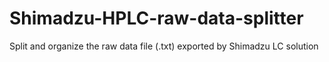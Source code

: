 # Shimadzu-HPLC-raw-data-splitter
Split and organize the raw data file (.txt) exported by Shimadzu LC solution
